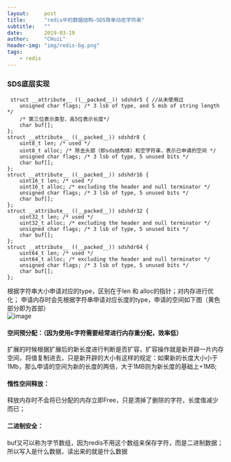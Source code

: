 ```yaml
---
layout:     post
title:      "redis中的数据结构—SDS简单动态字符串"
subtitle:   ""
date:       2019-03-19
author:     "CHuiL"
header-img: "img/redis-bg.png"
tags:
    - redis
---
```


### SDS底层实现

```
 struct __attribute__ ((__packed__)) sdshdr5 { //从未使用过
    unsigned char flags; /* 3 lsb of type, and 5 msb of string length */
    /* 第三位表示类型，高5位表示长度*/
    char buf[];
};
struct __attribute__ ((__packed__)) sdshdr8 {
    uint8_t len; /* used */
    uint8_t alloc; /* 除去头部（即sds结构体）和空字符串，表示已申请的空间 */
    unsigned char flags; /* 3 lsb of type, 5 unused bits */
    char buf[];
};
struct __attribute__ ((__packed__)) sdshdr16 {
    uint16_t len; /* used */
    uint16_t alloc; /* excluding the header and null terminator */
    unsigned char flags; /* 3 lsb of type, 5 unused bits */
    char buf[];
};
struct __attribute__ ((__packed__)) sdshdr32 {
    uint32_t len; /* used */
    uint32_t alloc; /* excluding the header and null terminator */
    unsigned char flags; /* 3 lsb of type, 5 unused bits */
    char buf[];
};
struct __attribute__ ((__packed__)) sdshdr64 {
    uint64_t len; /* used */
    uint64_t alloc; /* excluding the header and null terminator */
    unsigned char flags; /* 3 lsb of type, 5 unused bits */
    char buf[];
};

```

根据字符串大小申请对应的type，区别在于len 和 alloc的指针；对内存进行优化；
申请内存时会先根据字符串申请对应长度的type，申请的空间如下图（黄色部分即为首部）  
![image](/chuil/img/redis/19-08-26-12.png)

#### 空间预分配：（因为使用c字符需要经常进行内存重分配，效率低）
扩展的时候根据扩展后的新长度进行判断是否扩容，扩容操作就是新开辟一片内存空间，将值复制进去，只是新开辟的大小有这样的规定：如果新的长度大小小于1Mb，那么申请的空间为新的长度的两倍，大于1MB则为新长度的基础上+1MB;

#### 惰性空间释放：
释放内存时不会将已分配的内存立即Free，只是清掉了删除的字符，长度值减少而已；

#### 二进制安全：
buf又可以称为字节数组，因为redis不用这个数组来保存字符，而是二进制数据；所以写入是什么数据，读出来的就是什么数据